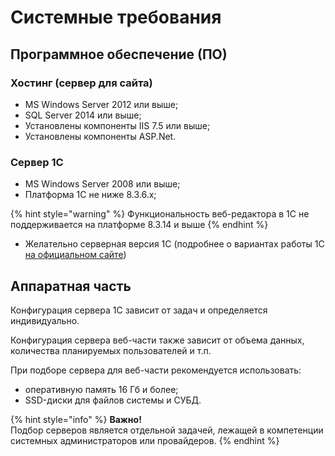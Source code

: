 # Системные требования

## **Программное обеспечение \(ПО\)**

### Хостинг \(сервер для сайта\)

* MS Windows Server 2012 или выше;
* SQL Server 2014 или выше;
* Установлены компоненты IIS 7.5 или выше;
* Установлены компоненты ASP.Net.

### Сервер 1С

* MS Windows Server 2008 или выше;
* Платформа 1С не ниже 8.3.6.x;

{% hint style="warning" %}
Функциональность веб-редактора в 1С не поддерживается на платформе 8.3.14 и выше
{% endhint %}

* Желательно серверная версия 1С \(подробнее о вариантах работы 1С [на официальном сайте](http://v8.1c.ru/overview/Term_000000035.htm)\)

## Аппаратная часть

Конфигурация сервера 1С зависит от задач и определяется индивидуально.

Конфигурация сервера веб-части также зависит от объема данных, количества планируемых пользователей и т.п.

При подборе сервера для веб-части рекомендуется использовать:

* оперативную память 16 Гб и более;  
* SSD-диски для файлов системы и СУБД.

{% hint style="info" %}
**Важно!**  
Подбор серверов является отдельной задачей, лежащей в компетенции системных администраторов или провайдеров.
{% endhint %}

